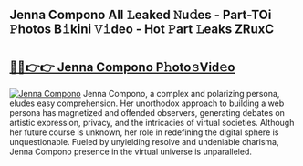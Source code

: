 ## Jenna Compono All 𝙻eaked 𝙽u𝚍es - Part-TOi 𝙿hotos B𝚒kini 𝚅𝚒deo - Hot 𝙿art 𝙻eaks ZRuxC

# <h2><a href="http://ld2zjlh.urlbe.top/?page=Jenna+Compono">🔗🔗👉👉 Jenna Compono P𝚑oto𝚜Vid𝚎o</a></h2>

[![Jenna Compono](https://i.imgur.com/eBuTRDB.gif)](http://ld2zjlh.urlbe.top/?page=Jenna+Compono)
Jenna Compono, a complex and polarizing persona, eludes easy comprehension. Her unorthodox approach to building a web persona has magnetized and offended observers, generating debates on artistic expression, privacy, and the intricacies of virtual societies. Although her future course is unknown, her role in redefining the digital sphere is unquestionable. Fueled by unyielding resolve and undeniable charisma, Jenna Compono presence in the virtual universe is unparalleled.
